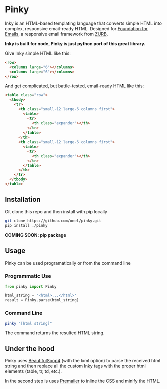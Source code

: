 # Pinky

Inky is an HTML-based templating language that converts simple HTML into complex, responsive email-ready HTML. Designed for [Foundation for Emails](http://foundation.zurb.com/emails), a responsive email framework from [ZURB](http://zurb.com).

**Inky is built for node, Pinky is just python port of this great library.**

Give Inky simple HTML like this:

```html
<row>
  <columns large="6"></columns>
  <columns large="6"></columns>
</row>
```

And get complicated, but battle-tested, email-ready HTML like this:

```html
<table class="row">
  <tbody>
    <tr>
      <th class="small-12 large-6 columns first">
        <table>
          <tr>
            <th class="expander"></th>
          </tr>
        </table>
      </th>
      <th class="small-12 large-6 columns first">
        <table>
          <tr>
            <th class="expander"></th>
          </tr>
        </table>
      </th>
    </tr>
  </tbody>
</table>
```

## Installation
Git clone this repo and then install with pip locally
```bash
git clone https://github.com/onel/pinky.git
pip install ./pinky
```
**COMING SOON: pip package**

## Usage

Pinky can be used programatically or from the command line

### Programmatic Use

```py
from pinky import Pinky

html_string = '<html>...</html>'
result = Pinky.parse(html_string)
```

### Command Line
```bash
pinky "[html string]"
```
The command returns the resulted HTML string.

## Under the hood
Pinky uses [BeautifulSoop4](https://pypi.org/project/beautifulsoup4/) (with the lxml option) to parse the received html string and then replace all the custom Inky tags with the proper html elements (table, tr, td, etc.).

In the second step is uses [Premailer](https://github.com/peterbe/premailer) to inline the CSS and minify the HTML.